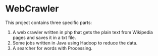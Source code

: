 # WebCrawler

This project contains three specific parts: 
1. A web crawler written in php that gets the plain text from Wikipedia pages and saves it in a txt file.
2. Some jobs written in Java using Hadoop to reduce the data. 
3. A searcher for words with Processing. 
